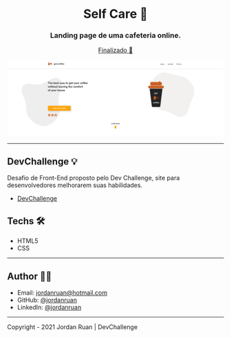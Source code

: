 <h1 align="center">Self Care 💼</h1>
<h3 align="center">Landing page de uma cafeteria online.</h3>

<p align="center"><a href="https://jordanruan.github.io/selfcare/" >Finalizado 🚀</a><p>

![banner](https://raw.githubusercontent.com/jordanruan/get-coffee/main/assets/mockup-desktop.png)

---

## DevChallenge 💡

Desafio de Front-End proposto pelo Dev Challenge, site para desenvolvedores melhorarem suas habilidades.

- <a href="https://devchallenge.com.br/challenges/5ec9a7fc10e94a38493d3910/details">DevChallenge</a>

## Techs 🛠

- HTML5
- CSS

---

## Author 👨‍💻

- Email: jordanruan@hotmail.com
- GitHub: [@jordanruan](https://github.com/jordanruan)
- LinkedIn: [@jordanruan](https://linkedin.com/in/jordanruan)

---

Copyright - 2021 Jordan Ruan | DevChallenge
